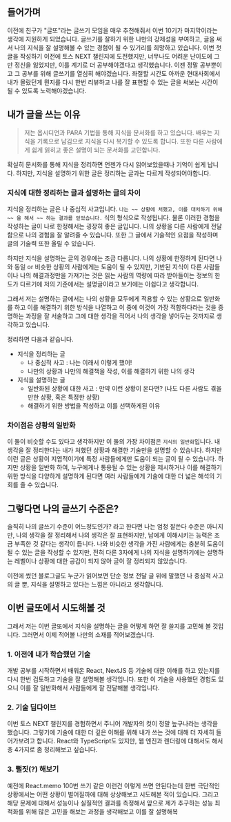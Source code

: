 ## 들어가며
이전에 친구가 "글또"라는 글쓰기 모임을 매우 추천해줘서 이번 10기가 마지막이라는 생각에 지원하게 되었습니다. 글쓰기를 잘하기 위한 나만의 강제성을 부여하고, 글을 써서 나의 지식을 잘 설명해볼 수 있는 경험이 될 수 있기리를 희망하고 있습니다.
이번 첫 글을 작성하기 이전에 토스 NEXT 챌린지에 도전했지만, 너무나도 어려운 난이도에 그만 정신을 잃었지만, 이를 계기로 더 공부해야겠다고 생각했습니다.
이젠 정말 공부뿐이고 그 공부를 위해 글쓰기를 열심히 해야겠습니다. 좌절할 시간도 아까운 현대사회에서 내가 몰랐던게 뭔지를 다시 한번 리뷰하고 나를 잘 표현할 수 있는 글을 써보는 시간이 될 수 있도록 노력해야겠습니다.

## 내가 글을 쓰는 이유

> 저는 옵시디언과 PARA 기법을 통해 지식을 문서화를 하고 있습니다. 배우는 지식을 기록으로 남김으로 지식을 다시 복기할 수 있도록 합니다. 또한 다른 사람에게 쉽게 읽히고 좋은 설명이 되는 문서화를 고민합니다.

확실히 문서화를 통해 지식을 정리하면 언젠가 다시 읽어보았을때나 기억이 쉽게 납니다. 하지만, 지식을 설명하기 위한 글은 정리하는 글과는 다르게 작성되어야합니다. 

### 지식에 대한 정리하는 글과 설명하는 글의 차이
지식을 정리하는 글은 나 중심적 사고입니다. `나는 ~~ 상황에 처했고, 이를 대처하기 위해 ~~ 을 해서 ~~ 하는 결과를 얻었습니다.` 식의 형식으로 작성됩니다.
물론 이러한 경험을 작성하는 글이 나로 한정해서는 굉장히 좋은 글입니다. 나의 상황을 다른 사람에게 전달함으로 나의 경험을 잘 알려줄 수 있습니다. 또한 그 글에서 기술적인 요점을 작성하며 글의 기술력 또한 올릴 수 있습니다.

하지만 지식을 설명하는 글의 경우에는 조금 다릅니다. 나의 상황에 한정하게 된다면 나와 동일 or 비슷한 상황의 사람에게는 도움이 될 수 있지만, 기반된 지식이 다른 사람들이나 나의 해결과정만을 가져가는 것은 읽는 사람의 역량에 따라 받아들이는 정보의 한도가 다르기에 저의 기준에서는 설명글이라고 보기에는 아쉽다고 생각합니다.

그래서 저는 설명하는 글에서는 나의 상황을 모두에게 적용할 수 있는 상황으로 일반화를 하고 이를 해결하기 위한 방식을 나열하고 이 중에 이것이 가장 적합하다라는 것을 증명하는 과정을 잘 서술하고 그에 대한 생각을 적어서 나의 생각을 넣어두는 것까지로 생각하고 있습니다.

정리하면 다음과 같습니다.
* 지식을 정리하는 글
	* 나 중심적 사고 : 나는 이래서 이렇게 했어!
	* 나만의 상황과 나만의 해결책을 작성, 이를 해결하기 위한 나의 생각
* 지식을 설명하는 글
	* 일반화된 상황에 대한 사고 : 만약 이런 상황이 온다면? (나도 다른 사람도 겪을 만한 상황, 혹은 특정한 상황)
	* 해결하기 위한 방법을 작성하고 이를 선택하게된 이유

### 차이점은 상황의 일반화
이 둘이 비슷할 수도 있다고 생각하지만 이 둘의 가장 차이점은 `지식의 일반화`입니다. 내 생각을 잘 정리한다는 내가 처했던 상황과 해결한 기술만을 설명할 수 있습니다. 하지만 이런 글은 상황이 지엽적이기에 특정 사람들에게만 도움이 되는 글이 될 수 있습니다. 
하지만 상황을 일반화 하여, 누구에게나 통용될 수 있는 상황을 제시하거나 이를 해결하기 위한 방식을 다양하게 설명하게 된다면 여러 사람들에게 기술에 대한 더 넓은 해석의 기회를 줄 수 있습니다.

## 그렇다면 나의 글쓰기 수준은?
솔직히 나의 글쓰기 수준이 어느정도인가? 라고 한다면 나는 엄청 잘쓴다 수준은 아니지만, 나의 생각을 잘 정리해서 나의 생각은 잘 표현하지만, 남에게 이해시키는 능력은 조금 부족한 것 같다는 생각이 듭니다. 나와 비슷한 생각을 가진 사람에게는 충분히 도움이 될 수 있는 글을 작성할 수 있지만, 전혀 다른 3자에게 나의 지식을 설명하기에는 설명하는 레벨이나 상황에 대한 공감이 되지 않아 글이 잘 정리되지 않았습니다.

이전에 썼던 블로그글도 누군가 읽어보면 단순 정보 전달 글 위에 말했던 나 중심적 사고의 글 뿐, 지식을 설명하고 있다는 느낌은 아니라고 생각합니다. 

## 이번 글또에서 시도해볼 것
그래서 저는 이번 글또에서 지식을 설명하는 글을 어떻게 하면 잘 쓸지를 고민해 볼 것입니다. 그러면서 이제 적어볼 나만의 소재를 적어보겠습니다.

### 1. 이전에 내가 학습했던 기술
개발 공부를 시작하면서 배워온 React, NextJS 등 기술에 대한 이해를 하고 있는지를 다시 한번 검토하고 기술을 잘 설명해볼 생각입니다. 또한 이 기술을 사용했던 경험도 있으니 이를 잘 일반화해서 사람들에게 잘 전달해볼 생각입니다.


### 2. 기술 딥다이브
이번 토스 NEXT 챌린지를 경험하면서 주니어 개발자의 컷이 정말 높구나라는 생각을 했습니다. 그렇기에 기술에 대한 더 깊은 이해를 위해 내가 쓰는 것에 대해 더 자세히 들어가보려고 합니다. React와 TypeScript도 있지만, 웹 엔진과 렌더링에 대해서도 해서 총 4가지로 좀 정리해보고 싶습니다.

### 3. 뻘짓(?) 해보기
예전에 React.memo 100번 쓰기 같은 이런건 이렇게 쓰면 안된다는데 한번 극단적인 상황에서는 어떤 상황이 벌어질까에 대해 상상해보고 시도해본 적이 있습니다. 그리고 해당 문제에 대해서 성능이나 실질적인 결과를 측정해서 앞으로 제가 추구하는 성능 최적화를 위해 많은 고민을 해보는 과정을 생각해보고 이를 잘 설명해복





